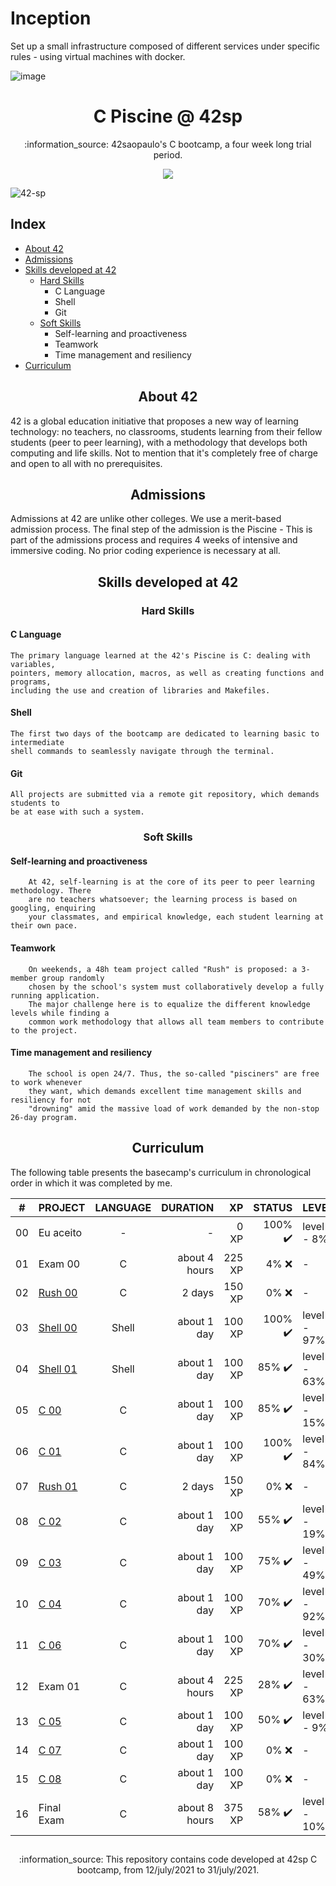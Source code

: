 # Inception
Set up a small infrastructure composed of different services under specific rules - using virtual machines with docker.


![image](https://github.com/augustobecker/Inception/assets/81205527/2d286251-f44a-4923-83dd-fcefd72d630f)

<h1 align="center">  C Piscine @ 42sp </h1>
<p align="center">:information_source: 42saopaulo's C bootcamp, a four week long trial period.

<p align="center"><a href="https://www.42sp.org.br/" target="_blank"><img src="https://img.shields.io/static/v1?label=&message=SP&color=000&style=for-the-badge&logo=42""></a></p>
	
![42-sp](https://user-images.githubusercontent.com/81205527/128257909-290234c4-81c5-4db4-8d8d-3b2b51ff535f.jpg)

## Index
* [About 42](#about42)
* [Admissions ](#admissions)
* [Skills developed at 42](#skills)
	* [Hard Skills](#hard-skills)
		* C Language
		* Shell
		* Git
	* [Soft Skills](#soft-skills)
		* Self-learning and proactiveness
		* Teamwork
		* Time management and resiliency
* [Curriculum](#curriculum)
	
<h2 align="center" id="about42">  About 42 </h2>

42 is a global education initiative that proposes a new way of learning technology: no teachers, no classrooms, students learning from their fellow students (peer to peer learning), with a methodology that develops both computing and life skills. Not to mention that it's completely free of charge and open to all with no prerequisites.

<h2 align="center" id="admissions">  Admissions </h2>
Admissions at 42 are unlike other colleges. We use a merit-based admission process.
The final step of the admission is the Piscine - This is part of the admissions process and requires 4 weeks of intensive and immersive coding. No prior coding experience is necessary at all.

<h2 align="center" id="skills"> Skills developed at 42 </h2>

<h3 align="center" id="hard-skills"> Hard Skills </h3>

#### C Language
	The primary language learned at the 42's Piscine is C: dealing with variables,
	pointers, memory allocation, macros, as well as creating functions and programs,
	including the use and creation of libraries and Makefiles.

#### Shell
	The first two days of the bootcamp are dedicated to learning basic to intermediate
	shell commands to seamlessly navigate through the terminal.

#### Git
	All projects are submitted via a remote git repository, which demands students to
	be at ease with such a system.

<h3 align="center" id="soft-skills"> Soft Skills </h3>

#### Self-learning and proactiveness
		At 42, self-learning is at the core of its peer to peer learning methodology. There
		are no teachers whatsoever; the learning process is based on googling, enquiring
		your classmates, and empirical knowledge, each student learning at their own pace.

#### Teamwork
		On weekends, a 48h team project called "Rush" is proposed: a 3-member group randomly
		chosen by the school's system must collaboratively develop a fully running application.
		The major challenge here is to equalize the different knowledge levels while finding a
		common work methodology that allows all team members to contribute to the project.

#### Time management and resiliency
		The school is open 24/7. Thus, the so-called "pisciners" are free to work whenever
		they want, which demands excellent time management skills and resiliency for not
		"drowning" amid the massive load of work demanded by the non-stop 26-day program.
    
<h2 align="center" id="curriculum"> Curriculum </h2>

The following table presents the basecamp's curriculum in chronological order in which it was completed by me.

|#	|PROJECT			|LANGUAGE	|DURATION	|XP		|STATUS				|LEVEL	|
|:-:|:--				|:-:		|--:		|--:		|--:				|:--	|
|00	|Eu aceito			|-		|-		|0 XP		|100% :heavy_check_mark:	|level 0 - 8% |	
|01	|Exam 00			|C		|about 4 hours	|225 XP		|4% :x:				|-|
|02	|[Rush 00](./rush00)		|C		|2 days		|150 XP		|0% :x:				|-|
|03	|[Shell 00](./shell00)		|Shell		|about 1 day	|100 XP		|100% :heavy_check_mark:	|level 0 - 97% |
|04	|[Shell 01](./shell01)		|Shell		|about 1 day	|100 XP		|85% :heavy_check_mark:		|level 1 - 63% |				
|05	|[C 00](./c00)			|C		|about 1 day	|100 XP		|85% :heavy_check_mark:		|level 2 - 15% |
|06	|[C 01](./c01)			|C		|about 1 day	|100 XP		|100% :heavy_check_mark:	|level 2 - 84% |
|07	|[Rush 01](./rush01)		|C		|2 days		|150 XP		|0% :x:				|-|
|08	|[C 02](./c02)			|C		|about 1 day	|100 XP		|55% :heavy_check_mark:		|level 3 - 19% |
|09	|[C 03](./c03)			|C		|about 1 day	|100 XP		|75% :heavy_check_mark:		|level 3 - 49%|
|10	|[C 04](./c04)			|C		|about 1 day	|100 XP		|70% :heavy_check_mark:		|level 3 - 92%|
|11	|[C 06](./c06)			|C		|about 1 day	|100 XP		|70% :heavy_check_mark:		|level 4 - 30%|
|12	|Exam 01			|C		|about 4 hours	|225 XP		|28% :heavy_check_mark:		|level 4 - 63%|
|13	|[C 05](./c05)			|C		|about 1 day	|100 XP		|50% :heavy_check_mark:		|level 5 - 9%|
|14	|[C 07](./c07)			|C		|about 1 day	|100 XP		|0% :x:				|-|			
|15	|[C 08](./c08)			|C		|about 1 day	|100 XP		|0% :x:				|-|			
|16	|Final Exam			|C		|about 8 hours	|375 XP		|58% :heavy_check_mark:		|level 6 - 10%	|


##


<p align="center">:information_source: This repository contains code developed at 42sp C bootcamp, from 12/july/2021 to 31/july/2021. </p>
